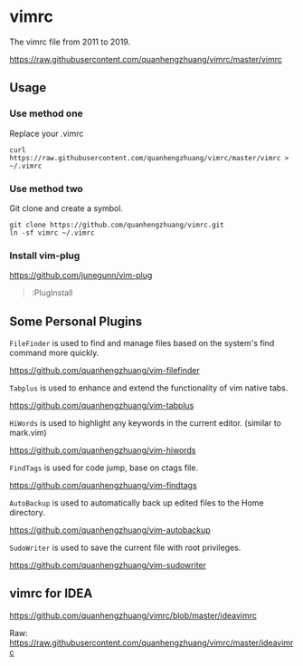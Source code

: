 # vimrc

The vimrc file from 2011 to 2019.

https://raw.githubusercontent.com/quanhengzhuang/vimrc/master/vimrc

## Usage

### Use method one

Replace your .vimrc
``` shell
curl https://raw.githubusercontent.com/quanhengzhuang/vimrc/master/vimrc > ~/.vimrc
```

### Use method two

Git clone and create a symbol.
```shell
git clone https://github.com/quanhengzhuang/vimrc.git
ln -sf vimrc ~/.vimrc
```

### Install vim-plug
https://github.com/junegunn/vim-plug

> :PlugInstall

## Some Personal Plugins

`FileFinder` is used to find and manage files based on the system's find command more quickly.

https://github.com/quanhengzhuang/vim-filefinder

`Tabplus` is used to enhance and extend the functionality of vim native tabs.

https://github.com/quanhengzhuang/vim-tabplus

`HiWords` is used to highlight any keywords in the current editor. (similar to mark.vim)

https://github.com/quanhengzhuang/vim-hiwords

`FindTags` is used for code jump, base on ctags file.

https://github.com/quanhengzhuang/vim-findtags

`AutoBackup` is used to automatically back up edited files to the Home directory.

https://github.com/quanhengzhuang/vim-autobackup

`SudoWriter` is used to save the current file with root privileges.

https://github.com/quanhengzhuang/vim-sudowriter


## vimrc for IDEA
https://github.com/quanhengzhuang/vimrc/blob/master/ideavimrc

Raw:
https://raw.githubusercontent.com/quanhengzhuang/vimrc/master/ideavimrc
